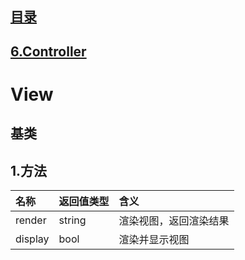 ## [目录](https://github.com/jhq0113/yafr/blob/master/docs/index.md)

## [6.Controller](https://github.com/jhq0113/yafr/blob/master/docs/yaf/6.Controller.md)

# View

## 基类

## 1.方法
|名称|返回值类型|含义|
|:--|:-------|:---|
|render|string|渲染视图，返回渲染结果|
|display|bool|渲染并显示视图|